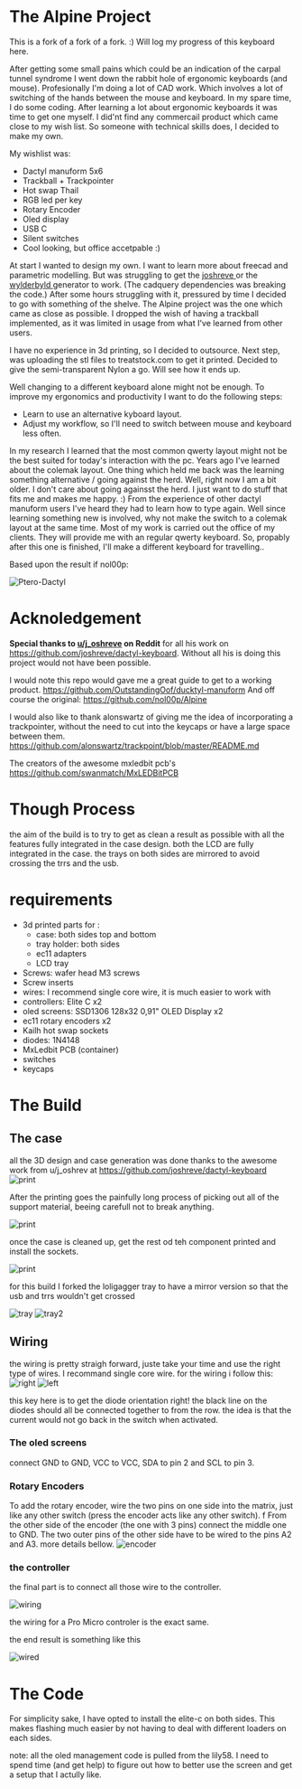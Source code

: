 # The Alpine Project

This is a fork of a fork of a fork.  :)
Will log my progress of this keyboard here.

After getting some small pains which could be an indication of the carpal tunnel syndrome I went down the rabbit hole of ergonomic keyboards (and mouse).
Profesionally I'm doing a lot of CAD work. Which involves a lot of switching of the hands between the mouse and keyboard.
In my spare time, I do some coding. 
After learning a lot about ergonomic keyboards it was time to get one myself. I did'nt find any commercail product which came close to my wish list. So someone with technical skills does, I decided to make my own.

My wishlist was:
- Dactyl manuform 5x6
- Trackball + Trackpointer
- Hot swap Thail
- RGB led per key
- Rotary Encoder
- Oled display
- USB C
- Silent switches
- Cool looking, but office accetpable :)

At start I wanted to design my own. I want to learn more about freecad and parametric modelling. But was struggling to get the [joshreve ](https://github.com/joshreve/dactyl-keyboard)or the [wylderbyld ](https://github.com/bullwinkle3000/dactyl-keyboard) generator to work. (The cadquery dependencies was breaking the code.)  After some hours struggling with it, pressured by time I decided to go with something of the shelve. 
The Alpine project was the one which came as close as possible.
I dropped the wish of having a trackball implemented, as it was limited in usage from what I've learned from other users.


I have no experience in 3d printing, so I decided to outsource.
Next step, was uploading the stl files to treatstock.com to get it printed.
Decided to give the semi-transparent Nylon a go. Will see how it ends up. 

Well changing to a different keyboard alone might not be enough.
To improve my ergonomics and productivity I want to do the following steps:
- Learn to use an alternative kyboard layout.
- Adjust my workflow, so I'll need to switch between mouse and keyboard less often.


In my research I learned that the most common qwerty layout might not be the best suited for today's interaction with the pc.
Years ago I've learned about the colemak layout. One thing which held me back was the learning something alternative / going against the herd. Well, right now I am a bit older. I don't care about going againsst the herd. I just want to do stuff that fits me and makes me happy. :) 
From the experience of other dactyl manuform users I've heard they had to learn how to type again.
Well since learning something new is involved, why not make the switch to a colemak layout at the same time. 
Most of my work is carried out the office of my clients. They will provide me with an regular qwerty keyboard.
So, propably after this one is finished, I'll make a different keyboard for travelling..




Based upon the result if nol00p:

![Ptero-Dactyl](/media/Ptero-Dactyl.JPEG)


# Acknoledgement
**Special thanks to [u/j_oshreve](https://www.reddit.com/user/j_oshreve/) on Reddit** for all his work on https://github.com/joshreve/dactyl-keyboard. Without all his is doing this project would not have been possible. 

I would note this repo would gave me a great guide to get to a working product. https://github.com/OutstandingOof/ducktyl-manuform
And off course the original: https://github.com/nol00p/Alpine

I would also like to thank alonswartz of giving me the idea of incorporating a trackpointer, without the need to cut into the keycaps or have a large space between them.  https://github.com/alonswartz/trackpoint/blob/master/README.md

The creators of the awesome mxledbit pcb's https://github.com/swanmatch/MxLEDBitPCB


# Though Process
the aim of the build is to try to get as clean a result as possible with all the features fully integrated in the case design. both the LCD are fully integrated in the case. the trays on both sides are mirrored to avoid crossing the trrs and the usb. 

# requirements 
* 3d printed parts for : 
  * case: both sides top and bottom
  * tray holder: both sides 
  * ec11 adapters
  * LCD tray
* Screws: wafer head M3 screws
* Screw inserts
* wires: I recommend single core wire, it is much easier to work with
* controllers: Elite C x2
* oled screens: SSD1306 128x32 0,91" OLED Display x2
* ec11 rotary encoders x2 
* Kailh hot swap sockets
* diodes: 1N4148
* MxLedbit PCB (container)
* switches
* keycaps



# The Build
## The case
all the 3D design and case generation was done thanks to the awesome work from u/j_oshrev at https://github.com/joshreve/dactyl-keyboard
![print](/media/Print.JPEG)

After the printing goes the painfully long process of picking out all of the support material, beeing carefull not to break anything. 

![print](/media/support.JPEG)

once the case is cleaned up, get the rest od teh component printed and install the sockets. 

![print](/media/kit.JPEG)

for this build I forked the loligagger tray to have a mirror version so that the usb and trrs wouldn't get crossed 

![tray](/media/tray.JPEG)
![tray2](/media/tray2.JPEG)


## Wiring 

the wiring is pretty straigh forward, juste take your time and use the right type of wires. I recommand single core wire. for the wiring i follow this: 
![right](/media/dactyl_manuform_right_wire_diagram.png)
![left](/media/dactyl_manuform_left_wire_diagram.png)

this key here is to get the diode orientation right! the black line on the diodes should all be connected together to from the row. the idea is that the current would not go back in the switch when activated. 

### The oled screens
connect GND to GND, VCC to VCC, SDA to pin 2 and SCL to pin 3.

### Rotary Encoders
To add the rotary encoder, wire the two pins on one side into the matrix, just like any other switch (press the encoder acts like any other switch). f
From the other side of the encoder (the one with 3 pins) connect the middle one to GND. The two outer pins of the other side have to be wired to the pins A2 and A3. more details bellow.
![encoder](/media/encoder.jpeg)

### the controller

the final part is to connect all those wire to the controller. 

![wiring](/media/wiring.jpg)

the wiring for a Pro Micro controler is the exact same.

the end result is something like this

![wired](/media/wired.jpeg)

# The Code
For simplicity sake, I have opted to install the elite-c on both sides. This makes flashing much easier by not having to deal with different loaders on each sides.

note: all the oled management code is pulled from the lily58. I need to spend time (and get help) to figure out how to better use the screen and get a setup that I actully like.
